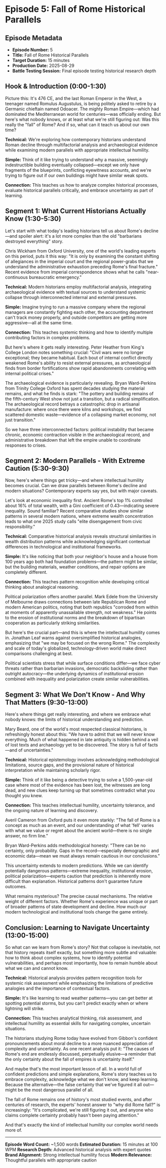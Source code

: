 # Episode 5: Fall of Rome Historical Parallels

## Episode Metadata
- **Episode Number:** 5
- **Title:** Fall of Rome Historical Parallels
- **Target Duration:** 15 minutes
- **Production Date:** 2025-08-29
- **Battle Testing Session:** Final episode testing historical research depth

## Hook & Introduction (0:00-1:30)

Picture this: It's 476 CE, and the last Roman Emperor in the West, a teenager named Romulus Augustulus, is being politely asked to retire by a Germanic chieftain named Odoacer. The mighty Roman Empire—which had dominated the Mediterranean world for centuries—was officially ending. But here's what nobody knows, or at least what we're still figuring out: Was this really the "fall" of Rome? And if so, what can it teach us about our own time?

**Technical:** We're exploring how contemporary historians understand Roman decline through multifactorial analysis and archaeological evidence while examining modern parallels with appropriate intellectual humility.

**Simple:** Think of it like trying to understand why a massive, seemingly indestructible building eventually collapsed—except we only have fragments of the blueprints, conflicting eyewitness accounts, and we're trying to figure out if our own buildings might have similar weak spots.

**Connection:** This teaches us how to analyze complex historical processes, evaluate historical parallels critically, and embrace uncertainty as part of learning.

## Segment 1: What Current Historians Actually Know (1:30-5:30)

Let's start with what today's leading historians tell us about Rome's decline—and spoiler alert: it's a lot more complex than the old "barbarians destroyed everything" story.

Chris Wickham from Oxford University, one of the world's leading experts on this period, puts it this way: "It is only by examining the constant shifting of allegiances in the imperial court and the regional power-grabs that we understand the administrative exhaustion preceding Rome's final fracture." Recent evidence from imperial correspondence shows what he calls "near-continuous bureaucratic emergency."

**Technical:** Modern historians employ multifactorial analysis, integrating archaeological evidence with textual sources to understand systemic collapse through interconnected internal and external pressures.

**Simple:** Imagine trying to run a massive company where the regional managers are constantly fighting each other, the accounting department can't track money properly, and outside competitors are getting more aggressive—all at the same time.

**Connection:** This teaches systemic thinking and how to identify multiple contributing factors in complex problems.

But here's where it gets really interesting. Peter Heather from King's College London notes something crucial: "Civil wars were no longer exceptional; they became habitual. Each bout of internal conflict directly weakened Rome's ability to resist external pressures, as archaeological finds from border fortifications show rapid abandonments correlating with internal political crises."

The archaeological evidence is particularly revealing. Bryan Ward-Perkins from Trinity College Oxford has spent decades studying the material remains, and what he finds is stark: "The pottery and building remains of the fifth-century West show not just a transition, but a radical simplification. The archaeological record betrays a catastrophic drop in artisanal manufacture: where once there were kilns and workshops, we find scattered domestic waste—evidence of a collapsing market economy, not just transition."

So we have three interconnected factors: political instability that became chronic, economic contraction visible in the archaeological record, and administrative breakdown that left the empire unable to coordinate responses to crises.

## Segment 2: Modern Parallels - With Extreme Caution (5:30-9:30)

Now, here's where things get tricky—and where intellectual humility becomes crucial. Can we draw parallels between Rome's decline and modern situations? Contemporary experts say yes, but with major caveats.

Let's look at economic inequality first. Ancient Rome's top 1% controlled about 16% of total wealth, with a Gini coefficient of 0.43—indicating severe inequality. Sound familiar? Recent comparative studies show similar patterns in several modern nations, where extreme wealth concentration leads to what one 2025 study calls "elite disengagement from civic responsibility."

**Technical:** Comparative historical analysis reveals structural similarities in wealth distribution patterns while acknowledging significant contextual differences in technological and institutional frameworks.

**Simple:** It's like noticing that both your neighbor's house and a house from 100 years ago both had foundation problems—the pattern might be similar, but the building materials, weather conditions, and repair options are completely different.

**Connection:** This teaches pattern recognition while developing critical thinking about analogical reasoning.

Political polarization offers another parallel. Mark Edele from the University of Melbourne draws connections between late Republican Rome and modern American politics, noting that both republics "corroded from within at moments of apparently unassailable strength, not weakness." He points to the erosion of institutional norms and the breakdown of bipartisan cooperation as particularly striking similarities.

But here's the crucial part—and this is where the intellectual humility comes in. Jonathan Leaf warns against oversimplified historical analogies, emphasizing that "we may be focused on the wrong Rome." The complexity and scale of today's globalized, technology-driven world make direct comparisons challenging at best.

Political scientists stress that while surface conditions differ—we face cyber threats rather than barbarian invasions, democratic backsliding rather than outright autocracy—the underlying dynamics of institutional erosion combined with inequality and polarization create similar vulnerabilities.

## Segment 3: What We Don't Know - And Why That Matters (9:30-13:00)

Here's where things get really interesting, and where we embrace what nobody knows: the limits of historical understanding and prediction.

Mary Beard, one of the world's most respected classical historians, is refreshingly honest about this: "We have to admit that we will never know everything. Much of what happened in late antiquity is hidden behind a veil of lost texts and archaeology yet to be discovered. The story is full of facts—and of uncertainties."

**Technical:** Historical epistemology involves acknowledging methodological limitations, source gaps, and the provisional nature of historical interpretation while maintaining scholarly rigor.

**Simple:** Think of it like being a detective trying to solve a 1,500-year-old case where most of the evidence has been lost, the witnesses are long dead, and new clues keep turning up that sometimes contradict what you thought you knew.

**Connection:** This teaches intellectual humility, uncertainty tolerance, and the ongoing nature of learning and discovery.

Averil Cameron from Oxford puts it even more starkly: "The fall of Rome is a concept as much as an event, and our understanding of what 'fell' varies with what we value or regret about the ancient world—there is no single answer, no firm line."

Bryan Ward-Perkins adds methodological honesty: "There can be no certainty, only probability. Gaps in the record—especially demographic and economic data—mean we must always remain cautious in our conclusions."

This uncertainty extends to modern predictions. While we can identify potentially dangerous patterns—extreme inequality, institutional erosion, political polarization—experts caution that prediction is inherently more difficult than explanation. Historical patterns don't guarantee future outcomes.

What remains mysterious? The precise causal mechanisms. The relative weight of different factors. Whether Rome's experience was unique or part of broader patterns of state development and decline. How much our modern technological and institutional tools change the game entirely.

## Conclusion: Learning to Navigate Uncertainty (13:00-15:00)

So what can we learn from Rome's story? Not that collapse is inevitable, not that history repeats itself exactly, but something more subtle and valuable: how to think about complex systems, how to identify potential vulnerabilities, and perhaps most importantly, how to remain humble about what we can and cannot know.

**Technical:** Historical analysis provides pattern recognition tools for systemic risk assessment while emphasizing the limitations of predictive analogies and the importance of contextual factors.

**Simple:** It's like learning to read weather patterns—you can get better at spotting potential storms, but you can't predict exactly when or where lightning will strike.

**Connection:** This teaches analytical thinking, risk assessment, and intellectual humility as essential skills for navigating complex, uncertain situations.

The historians studying Rome today have evolved from Gibbon's confident pronouncements about moral decline to a more nuanced appreciation of complexity and uncertainty. As one recent analysis put it: "The causes of Rome's end are endlessly discussed, perpetually elusive—a reminder that the only certainty about the fall of empires is uncertainty itself."

And maybe that's the most important lesson of all. In a world full of confident predictions and simple explanations, Rome's story teaches us to embrace complexity, acknowledge what we don't know, and keep learning. Because the alternative—the false certainty that we've figured it all out—might be the most dangerous parallel of all.

The fall of Rome remains one of history's most studied events, and after centuries of research, the experts' honest answer to "why did Rome fall?" is increasingly: "It's complicated, we're still figuring it out, and anyone who claims complete certainty probably hasn't been paying attention."

And that's exactly the kind of intellectual humility our complex world needs more of.

---

**Episode Word Count:** ~1,500 words
**Estimated Duration:** 15 minutes at 100 WPM
**Research Depth:** Advanced historical analysis with expert quotes
**Brand Alignment:** Strong intellectual humility focus
**Modern Relevance:** Thoughtful parallels with appropriate caution

